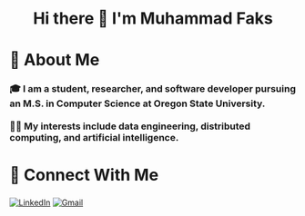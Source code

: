 <h1 align="center">Hi there 👋 I'm Muhammad Faks</h1>

###

<h1 align="left">💫 About Me</h1>

###

<h3 align="left">🎓 I am a student, researcher, and software developer pursuing an M.S. in Computer Science at Oregon State University.<br><br>👨‍💻 My interests include data engineering, distributed computing, and artificial intelligence.</h3>

###

<h1 align="left">🚀 Connect With Me</h1>

###

[![LinkedIn](https://img.shields.io/badge/LinkedIn-0077B5?style=for-the-badge&logo=linkedin&logoColor=white)](https://www.linkedin.com/in/muhammad-faks/)
[![Gmail](https://img.shields.io/badge/Gmail-D14836?style=for-the-badge&logo=gmail&logoColor=white)](mailto:muhammad.faks@gmail.com)
